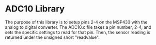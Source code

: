 ADC10 Library
=====
The purpose of this library is to setup pins 2-4 on the MSP430 with the analog to digital converter.
The ADC10.c file takes a pin number, 2-4, and sets the specific settings to read for that pin. Then, the sensor reading is returned under the unsigned short "readvalue". 
